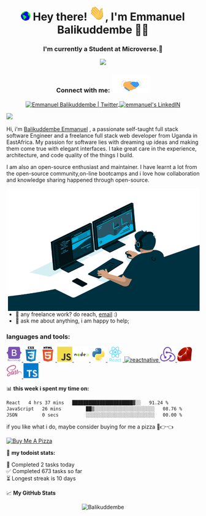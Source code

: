 <h1 align="center">
<img src="./Images/Earth.gif" width="24px">
Hey there!
<img src="./Images/Hi.gif" width="40px" />, I'm Emmanuel Balikuddembe 👨‍💻
</h1>
<h3 align="center">I'm currently a Student at Microverse.🌱
</h3>


<p align="center">
<img src="https://readme-typing-svg.herokuapp.com?font=Fira+Code&duration=2000&pause=1000&width=435&lines=I%E2%80%99m+currently+learning+......;HTML.............;CSS.............;JavaScript..............;React...................;Ruby..................;RoR.......................;Cheers+and+Happy+Learning........"><img>
<!-- <img src="https://readme-typing-svg.herokuapp.com?font=Fira+Code&pause=1000&width=435&lines=Nice+meeting+you....;software+Engineer+from+Uganda;Pair-programming%2Cremote+work+devotee;Self+taught+developer;Happy+Learning+and+coding">
</img> -->
</p>
<h3 align="center">Connect with me:
<img src='./Images/handshake.gif' width="100px">
</h3>
<p align="center">
<a href="https://twitter.com/EmmanuelBaliku1">
  <img align="center" alt="Emmanuel Balikuddembe | Twitter" width="44px" height="30" src="https://raw.githubusercontent.com/peterthehan/peterthehan/master/assets/twitter.svg" >
</a>

<a href="https://www.linkedin.com/in/emmanuel-balikuddembe-763765b2/">
  <img align="center" alt="emmanuel's LinkedIN" width="44px" height="30px" src="https://raw.githubusercontent.com/peterthehan/peterthehan/master/assets/linkedin.svg" />
</a>
</p>

![](https://visitor-badge.glitch.me/badge?page_id=Balikuddembe.visitor-badge)

Hi, i'm [Balikuddembe Emmanuel](https://balixemma.me/) , a passionate self-taught full stack software Engineer and a freelance full stack web developer from Uganda in EastAfrica. My passion for software lies with dreaming up ideas and making them come true with elegant interfaces. I take great care in the experience, architecture, and code quality of the things I build.

I am also an open-source enthusiast and maintainer. I have learnt a lot from the open-source community,on-line bootcamps and i love how collaboration and knowledge sharing happened through open-source.


<img align="right" alt="GIF" src="./Images/animation.gif" width="500" height="320" />
  
- 💼 any freelance work? do reach, [email](mailto:balixemma@gmail.com) :)
- 💬 ask me about anything, i am happy to help;

<h3>languages and tools:</h3>
<p align="left"> <a href="https://getbootstrap.com" target="_blank" rel="noreferrer"> <img src="https://raw.githubusercontent.com/devicons/devicon/master/icons/bootstrap/bootstrap-plain-wordmark.svg" alt="bootstrap" width="40" height="40"/> </a> <a href="https://www.w3schools.com/css/" target="_blank" rel="noreferrer"> <img src="https://raw.githubusercontent.com/devicons/devicon/master/icons/css3/css3-original-wordmark.svg" alt="css3" width="40" height="40"/> </a> <a href="https://www.w3.org/html/" target="_blank" rel="noreferrer"> <img src="https://raw.githubusercontent.com/devicons/devicon/master/icons/html5/html5-original-wordmark.svg" alt="html5" width="40" height="40"/> </a> <a href="https://developer.mozilla.org/en-US/docs/Web/JavaScript" target="_blank" rel="noreferrer"> <img src="https://raw.githubusercontent.com/devicons/devicon/master/icons/javascript/javascript-original.svg" alt="javascript" width="40" height="40"/> </a> <a href="https://nodejs.org" target="_blank" rel="noreferrer"> <img src="https://raw.githubusercontent.com/devicons/devicon/master/icons/nodejs/nodejs-original-wordmark.svg" alt="nodejs" width="40" height="40"/> </a> <a href="https://www.python.org" target="_blank" rel="noreferrer"> <img src="https://raw.githubusercontent.com/devicons/devicon/master/icons/python/python-original.svg" alt="python" width="40" height="40"/> </a> <a href="https://reactjs.org/" target="_blank" rel="noreferrer"> <img src="https://raw.githubusercontent.com/devicons/devicon/master/icons/react/react-original-wordmark.svg" alt="react" width="40" height="40"/> </a> <a href="https://reactnative.dev/" target="_blank" rel="noreferrer"> <img src="https://reactnative.dev/img/header_logo.svg" alt="reactnative" width="40" height="40"/> </a> <a href="https://redux.js.org" target="_blank" rel="noreferrer"> <img src="https://raw.githubusercontent.com/devicons/devicon/master/icons/redux/redux-original.svg" alt="redux" width="40" height="40"/> </a> <a href="https://www.ruby-lang.org/en/" target="_blank" rel="noreferrer"> <img src="https://raw.githubusercontent.com/devicons/devicon/master/icons/ruby/ruby-original.svg" alt="ruby" width="40" height="40"/> </a> <a href="https://sass-lang.com" target="_blank" rel="noreferrer"> <img src="https://raw.githubusercontent.com/devicons/devicon/master/icons/sass/sass-original.svg" alt="sass" width="40" height="40"/> </a> <a href="https://www.typescriptlang.org/" target="_blank" rel="noreferrer"> <img src="https://raw.githubusercontent.com/devicons/devicon/master/icons/typescript/typescript-original.svg" alt="typescript" width="40" height="40"/> </a> </p>

📊 **this week i spent my time on:**
<!--START_SECTION:waka-->

```text
React   4 hrs 37 mins   ██████████████████████▓░░   91.24 %
JavaScript   26 mins         ██▒░░░░░░░░░░░░░░░░░░░░░░   08.76 %
JSON         0 secs          ░░░░░░░░░░░░░░░░░░░░░░░░░   00.00 %
```

<!--END_SECTION:-->

if you like what i do, maybe consider buying for me a pizza 🥺👉👈

<a href="https://www.buymeapizza.com/balikuddembe" target="_blank"><img src="https://ih1.redbubble.net/image.2534181810.5420/st,small,507x507-pad,600x600,f8f8f8.jpg" alt="Buy Me A Pizza" width="120" ></a>

🚧 **my todoist stats:**
<!-- TODO-IST:START -->         
🌸  Completed 2 tasks today           
✅  Completed 673 tasks so far           
⏳  Longest streak is 10 days
<!-- TODO-IST:END -->


📈<strong> My GitHub Stats</strong>

<p align="center"> <img src="https://github-readme-stats.vercel.app/api?username=Balikuddembe&show_icons=true&theme=gotham" alt="Balikuddembe" />




